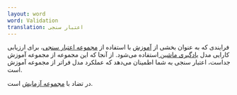 ```yaml
---
layout: word
word: Validation
translation: اعتبار‌ سنجی
---
```


فرایندی که به عنوان بخشی از [آموزش](/T/training) با استفاده از [مجموعه اعتبار سنجی](/V/validation_set)، برای ارزیابی کارایی مدل [یادگیری ماشین ](/M/machine_learning)استفاده می‌شود. از آنجا که این مجموعه از مجموعه آموزش جداست، اعتبار سنجی به شما اطمینان می‌دهد که عملکرد مدل فراتر از مجموعه آموزش است.

در تضاد با [مجموعه آزمایش](/T/test_set) است.
